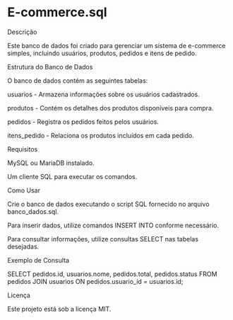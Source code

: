 # E-commerce.sql

Descrição

Este banco de dados foi criado para gerenciar um sistema de e-commerce simples, incluindo usuários, produtos, pedidos e itens de pedido.

Estrutura do Banco de Dados


O banco de dados contém as seguintes tabelas:


usuarios - Armazena informações sobre os usuários cadastrados.

produtos - Contém os detalhes dos produtos disponíveis para compra.

pedidos - Registra os pedidos feitos pelos usuários.

itens_pedido - Relaciona os produtos incluídos em cada pedido.


Requisitos


MySQL ou MariaDB instalado.

Um cliente SQL para executar os comandos.


Como Usar


Crie o banco de dados executando o script SQL fornecido no arquivo banco_dados.sql.

Para inserir dados, utilize comandos INSERT INTO conforme necessário.

Para consultar informações, utilize consultas SELECT nas tabelas desejadas.


Exemplo de Consulta


SELECT pedidos.id, usuarios.nome, pedidos.total, pedidos.status
FROM pedidos
JOIN usuarios ON pedidos.usuario_id = usuarios.id;

Licença

Este projeto está sob a licença MIT.
